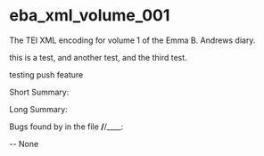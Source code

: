 # eba_xml_volume_001
The TEI XML encoding for volume 1 of the Emma B. Andrews diary.

this is a test, and another test, and the third test.

testing push feature

Short Summary:

Long Summary:

Bugs found by in the file __/__/____:

-- None
